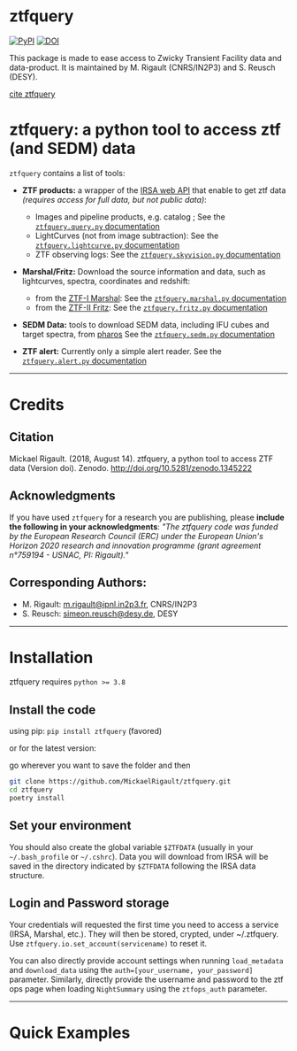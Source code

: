 # ztfquery

[![PyPI](https://img.shields.io/pypi/v/ztfquery.svg?style=flat-square)](https://pypi.python.org/pypi/ztfquery)
[![DOI](https://zenodo.org/badge/DOI/10.5281/zenodo.1345222.svg)](https://doi.org/10.5281/zenodo.1345222)


This package is made to ease access to Zwicky Transient Facility data and data-product. It is maintained by M. Rigault (CNRS/IN2P3) and S. Reusch (DESY).

[cite ztfquery](https://ui.adsabs.harvard.edu/abs/2018zndo...1345222R/abstract)


# ztfquery: a python tool to access ztf (and SEDM) data

`ztfquery` contains a list of tools:
- **ZTF products:** a wrapper of the [IRSA web API](https://irsa.ipac.caltech.edu/docs/program_interface/ztf_api.html) that enable to get ztf data _(requires access for full data, but not public data)_:
	- Images and pipeline products, e.g. catalog ; See the [`ztfquery.query.py` documentation](doc/query.md)
	- LightCurves (not from image subtraction): See the  [`ztfquery.lightcurve.py` documentation](doc/lightcurve.md)
	- ZTF observing logs: See the  [`ztfquery.skyvision.py` documentation](doc/skyvision.md)

- **Marshal/Fritz:** 
Download the source information and data, such as lightcurves, spectra, coordinates and redshift:
	- from the [ZTF-I Marshal](http://skipper.caltech.edu:8080/cgi-bin/growth/marshal.cgi): See the [`ztfquery.marshal.py` documentation](doc/marshal.md)
	- from the [ZTF-II Fritz](https://fritz.science/): See the [`ztfquery.fritz.py` documentation](doc/fritz.md)

- **SEDM Data:** tools to download SEDM data, including IFU cubes and target spectra, from [pharos](http://pharos.caltech.edu) 
See the [`ztfquery.sedm.py` documentation](doc/sedm.md)

- **ZTF alert:** Currently only a simple alert reader. See the [`ztfquery.alert.py` documentation](doc/alert.md)

***

# Credits

## Citation
Mickael Rigault. (2018, August 14). ztfquery, a python tool to access ZTF data (Version doi). Zenodo. http://doi.org/10.5281/zenodo.1345222

## Acknowledgments
If you have used `ztfquery` for a research you are publishing, please **include the following in your acknowledgments**:
_"The ztfquery code was funded by the European Research Council (ERC) under the European Union's Horizon 2020 research and innovation programme (grant agreement n°759194 - USNAC, PI: Rigault)."_

## Corresponding Authors:
- M. Rigault: m.rigault@ipnl.in2p3.fr, CNRS/IN2P3
- S. Reusch: simeon.reusch@desy.de, DESY

***

# Installation

ztfquery requires `python >= 3.8`

## Install the code
using pip: `pip install ztfquery` (favored)

or for the latest version:

go wherever you want to save the folder and then
```bash
git clone https://github.com/MickaelRigault/ztfquery.git
cd ztfquery
poetry install
```

## Set your environment

You should also create the global variable `$ZTFDATA` (usually in your `~/.bash_profile` or `~/.cshrc`). Data you will download from IRSA will be saved in the directory indicated by `$ZTFDATA` following the IRSA data structure.

## Login and Password storage
Your credentials will requested the first time you need to access a service (IRSA, Marshal, etc.). They will then be stored, crypted, under ~/.ztfquery. 
Use `ztfquery.io.set_account(servicename)` to reset it.

You can also directly provide account settings when running `load_metadata` and `download_data` using the `auth=[your_username, your_password]` parameter. Similarly, directly provide the username and password to the ztf ops page when loading `NightSummary` using the `ztfops_auth` parameter.

***

# Quick Examples

